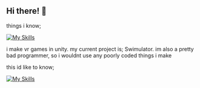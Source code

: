 ## Hi there! 👋

things i know;

[![My Skills](https://skillicons.dev/icons?i=cs,blender,unity)](https://skillicons.dev)

i make vr games in unity. my current project is; Swimulator.
im also a pretty bad programmer, so i wouldnt use any poorly coded things i make 

this id like to know;

[![My Skills](https://skillicons.dev/icons?i=c,cpp,py)](https://skillicons.dev)
